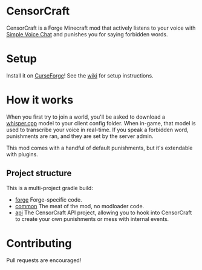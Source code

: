 # CensorCraft

CensorCraft is a Forge Minecraft mod that actively listens to your voice with [Simple Voice Chat](https://www.curseforge.com/minecraft/mc-mods/simple-voice-chat) and punishes you for saying forbidden words.

# Setup

Install it on [CurseForge](https://www.curseforge.com/minecraft/mc-mods/censorcraft)! See the [wiki](https://github.com/FreshSupaSulley/CensorCraft/wiki) for setup instructions.

# How it works
When you first try to join a world, you'll be asked to download a [whisper.cpp](https://github.com/ggml-org/whisper.cpp) model to your client config folder. When in-game, that model is used to transcribe your voice in real-time. If you speak a forbidden word, punishments are ran, and they are set by the server admin.

This mod comes with a handful of default punishments, but it's extendable with plugins.

## Project structure

This is a multi-project gradle build:

- [forge](./forge)
Forge-specific code.
- [common](./common)
The meat of the mod, no modloader code.
- [api](./api)
The CensorCraft API project, allowing you to hook into CensorCraft to create your own punishments or mess with internal events.

# Contributing

Pull requests are encouraged!

